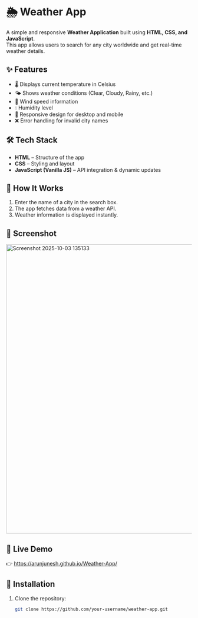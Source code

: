 # 🌦 Weather App  

A simple and responsive **Weather Application** built using **HTML, CSS, and JavaScript**.  
This app allows users to search for any city worldwide and get real-time weather details.  

## ✨ Features  
- 🌡 Displays current temperature in Celsius  
- 🌤 Shows weather conditions (Clear, Cloudy, Rainy, etc.)  
- 💨 Wind speed information  
- 💧 Humidity level  
- 📱 Responsive design for desktop and mobile  
- ❌ Error handling for invalid city names  

## 🛠 Tech Stack  
- **HTML** – Structure of the app  
- **CSS** – Styling and layout  
- **JavaScript (Vanilla JS)** – API integration & dynamic updates  

## 🚀 How It Works  
1. Enter the name of a city in the search box.  
2. The app fetches data from a weather API.  
3. Weather information is displayed instantly.  

## 📸 Screenshot  

<img width="760" height="786" alt="Screenshot 2025-10-03 135133" src="https://github.com/user-attachments/assets/0c8c4373-2ccb-484d-bec7-6c7f90137360" />

## 🔗 Live Demo  

👉 https://arunjunesh.github.io/Weather-App/

## 📂 Installation  
1. Clone the repository:  
   ```bash
   git clone https://github.com/your-username/weather-app.git
